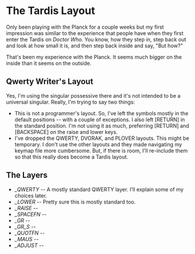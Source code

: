 # The Tardis Layout

Only been playing with the Planck for a couple weeks but my first impression
was similar to the experience that people have when they first enter the
Tardis on _Doctor Who_. You know, how they step in, step back out and look at 
how small it is, and then step back inside and say, "But how?"

That's been my experience with the Planck. It seems much bigger on the inside
than it seems on the outside.

## Qwerty Writer's Layout

Yes, I'm using the singular possessive there and it's not intended to be a 
universal singular. Really, I'm trying to say two things:

 - This is not a programmer's layout. So, I've left the symbols mostly in the
   default positions -- with a couple of exceptions. I also left [RETURN] in
   the standard position. I'm not using it as much, preferring [RETURN] and
   [BACKSPACE] on the raise and lower keys.
 - I've dropped the QWERTY, DVORAK, and PLOVER layouts. This might be   
   temporary. I don't use the other layouts and they made navigating my keymap
   file more cumbersome. But, if there is room, I'll re-include them so that
   this really does become a Tardis layout.

## The Layers

 - *_QWERTY* -- A mostly standard QWERTY layer. I'll explain some of my choices
   later. 
 - *_LOWER* -- Pretty sure this is mostly standard too.
 - *_RAISE* -- 
 - *_SPACEFN* --
 - *_GR* --
 - *_GR_S* --
 - *_QUOTFN* --
 - *_MAUS* --
 - *_ADJUST* --



